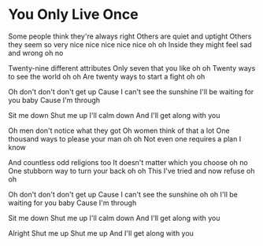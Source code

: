 # You Only Live Once

Some people think they're always right
Others are quiet and uptight
Others they seem so very nice nice nice nice nice oh oh
Inside they might feel sad and wrong oh no

Twenty-nine different attributes
Only seven that you like oh oh
Twenty ways to see the world oh oh
Are twenty ways to start a fight oh oh 

Oh don't don't don't get up
Cause I can't see the sunshine
I'll be waiting for you baby 
Cause I'm through

Sit me down
Shut me up
I'll calm down
And I'll get along with you

Oh men don't notice what they got
Oh women think of that a lot
One thousand ways to please your man oh oh
Not even one requires a plan I know

And countless odd religions too
It doesn't matter which you choose oh no
One stubborn way to turn your back oh oh
This I've tried and now refuse oh oh

Oh don't don't don't get up
Cause I can't see the sunshine oh oh
I'll be waiting for you baby 
Cause I'm through

Sit me down
Shut me up
I'll calm down
And I'll get along with you

Alright
Shut me up
Shut me up
And I'll get along with you
